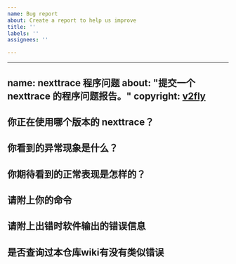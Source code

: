 ```yaml
---
name: Bug report
about: Create a report to help us improve
title: ''
labels: ''
assignees: ''

---
```


---
name: nexttrace 程序问题
about: "提交一个 nexttrace 的程序问题报告。"
copyright: [v2fly](https://github.com/v2fly)
---

<!--
除非特殊情况，请完整填写所有问题。不按模板发的 issue 将直接被关闭。
如果你遇到的问题不是 nexttrace 的 bug，比如你不清楚如何配置，请在 https://github.com/nxtrace/NTrace-core/discussions 进行讨论。
-->

## 你正在使用哪个版本的 nexttrace？

<!-- 比如linux_amd64 macOS_arm64 -->


## 你看到的异常现象是什么？

<!-- 请描述具体现象 -->


## 你期待看到的正常表现是怎样的？



## 请附上你的命令

<!-- 提交 issue 前，请隐去您的隐私信息 -->


## 请附上出错时软件输出的错误信息

## 是否查询过本仓库wiki有没有类似错误

<!-- wiki: https://github.com/sjlleo/nexttrace/wiki -->
